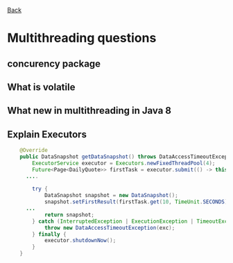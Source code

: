 [Back](../README.md)

# Multithreading questions

## concurency package


## What is volatile


## What new in multithreading in Java 8


## Explain Executors

```java
	@Override
	public DataSnapshot getDataSnapshot() throws DataAccessTimeoutException {
		ExecutorService executor = Executors.newFixedThreadPool(4);
		Future<Page<DailyQuote>> firstTask = executor.submit(() -> this.repository.findAll());
	  ....
  
		try {
			DataSnapshot snapshot = new DataSnapshot();
			snapshot.setFirstResult(firstTask.get(10, TimeUnit.SECONDS). ... .findFirst().orElseGet(null));
      ...
			return snapshot;
		} catch (InterruptedException | ExecutionException | TimeoutException exc) {
			throw new DataAccessTimeoutException(exc);
		} finally {
			executor.shutdownNow();
		}
	}
```
